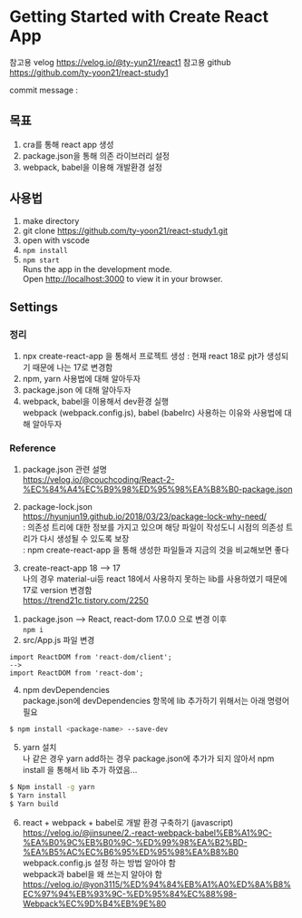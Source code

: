 # Getting Started with Create React App

참고용 velog
https://velog.io/@ty-yun21/react1
참고용 github
https://github.com/ty-yoon21/react-study1

commit message : 
## 목표
1. cra를 통해 react app 생성
2. package.json을 통해 의존 라이브러리 설정
3. webpack, babel을 이용해 개발환경 설정

## 사용법
1. make directory
2. git clone https://github.com/ty-yoon21/react-study1.git
3. open with vscode
4. `npm install`
5. `npm start`  
Runs the app in the development mode.\
Open [http://localhost:3000](http://localhost:3000) to view it in your browser.

## Settings
### 정리
1. npx create-react-app 을 통해서 프로젝트 생성
: 현재 react 18로 pjt가 생성되기 때문에 나는 17로 변경함
2. npm, yarn 사용법에 대해 알아두자
3. package.json 에 대해 알아두자 
4. webpack, babel을 이용해서 dev환경 실행  
webpack (webpack.config.js), babel (babelrc) 사용하는 이유와 사용법에 대해 알아두자  


### Reference
1. package.json 관련 설명   
https://velog.io/@couchcoding/React-2-%EC%84%A4%EC%B9%98%ED%95%98%EA%B8%B0-package.json  

2. package-lock.json  
https://hyunjun19.github.io/2018/03/23/package-lock-why-need/  
: 의존성 트리에 대한 정보를 가지고 있으며 해당 파일이 작성도니 시점의 의존성 트리가 다시 생성될 수 있도록 보장  
: npm create-react-app 을 통해 생성한 파일들과 지금의 것을 비교해보면 좋다  

3. create-react-app 18 —> 17  
나의 경우 material-ui등 react 18에서 사용하지 못하는 lib를 사용하였기 때문에 17로 version 변경함  
https://trend21c.tistory.com/2250  
1) package.json --> React, react-dom 17.0.0 으로 변경 이후  
`npm i`
2) src/App.js 파일 변경
```
import ReactDOM from 'react-dom/client';
-->
import ReactDOM from 'react-dom';
```

4. npm devDependencies  
package.json에 devDependencies 항목에 lib 추가하기 위해서는 아래 명령어 필요
```bash
$ npm install <package-name> --save-dev
```

5. yarn 설치  
나 같은 경우 yarn add하는 경우 package.json에 추가가 되지 않아서 npm install 을 통해서 lib 추가 하였음...
```bash
$ Npm install -g yarn
$ Yarn install
$ Yarn build
```

6. react + webpack + babel로 개발 환경 구축하기 (javascript)  
https://velog.io/@jinsunee/2.-react-webpack-babel%EB%A1%9C-%EA%B0%9C%EB%B0%9C-%ED%99%98%EA%B2%BD-%EA%B5%AC%EC%B6%95%ED%95%98%EA%B8%B0  
webpack.config.js 설정 하는 방법 알아야 함  
webpack과 babel을 왜 쓰는지 알아야 함  
https://velog.io/@yon3115/%ED%94%84%EB%A1%A0%ED%8A%B8%EC%97%94%EB%93%9C-%ED%95%84%EC%88%98-Webpack%EC%9D%B4%EB%9E%80